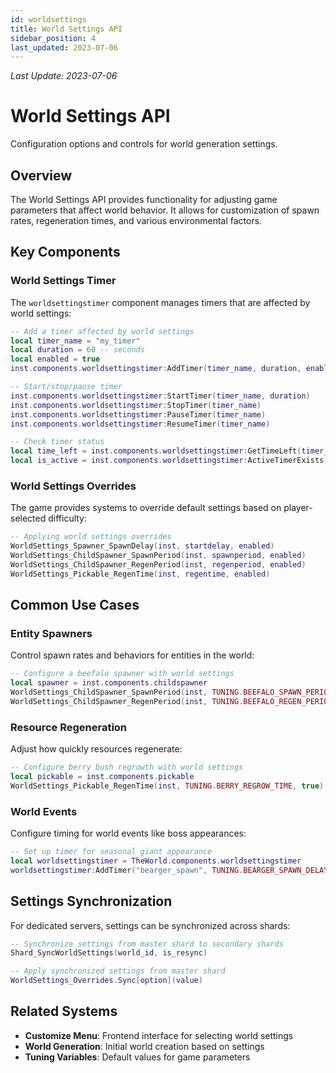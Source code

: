 ```yaml
---
id: worldsettings
title: World Settings API
sidebar_position: 4
last_updated: 2023-07-06
---
```

*Last Update: 2023-07-06*
# World Settings API

Configuration options and controls for world generation settings.

## Overview

The World Settings API provides functionality for adjusting game parameters that affect world behavior. It allows for customization of spawn rates, regeneration times, and various environmental factors.

## Key Components

### World Settings Timer

The `worldsettingstimer` component manages timers that are affected by world settings:

```lua
-- Add a timer affected by world settings
local timer_name = "my_timer"
local duration = 60 -- seconds
local enabled = true
inst.components.worldsettingstimer:AddTimer(timer_name, duration, enabled, callback_fn)

-- Start/stop/pause timer
inst.components.worldsettingstimer:StartTimer(timer_name, duration)
inst.components.worldsettingstimer:StopTimer(timer_name)
inst.components.worldsettingstimer:PauseTimer(timer_name)
inst.components.worldsettingstimer:ResumeTimer(timer_name)

-- Check timer status
local time_left = inst.components.worldsettingstimer:GetTimeLeft(timer_name)
local is_active = inst.components.worldsettingstimer:ActiveTimerExists(timer_name)
```

### World Settings Overrides

The game provides systems to override default settings based on player-selected difficulty:

```lua
-- Applying world settings overrides
WorldSettings_Spawner_SpawnDelay(inst, startdelay, enabled)
WorldSettings_ChildSpawner_SpawnPeriod(inst, spawnperiod, enabled)
WorldSettings_ChildSpawner_RegenPeriod(inst, regenperiod, enabled)
WorldSettings_Pickable_RegenTime(inst, regentime, enabled)
```

## Common Use Cases

### Entity Spawners

Control spawn rates and behaviors for entities in the world:

```lua
-- Configure a beefalo spawner with world settings
local spawner = inst.components.childspawner
WorldSettings_ChildSpawner_SpawnPeriod(inst, TUNING.BEEFALO_SPAWN_PERIOD, true)
WorldSettings_ChildSpawner_RegenPeriod(inst, TUNING.BEEFALO_REGEN_PERIOD, true)
```

### Resource Regeneration

Adjust how quickly resources regenerate:

```lua
-- Configure berry bush regrowth with world settings
local pickable = inst.components.pickable
WorldSettings_Pickable_RegenTime(inst, TUNING.BERRY_REGROW_TIME, true)
```

### World Events

Configure timing for world events like boss appearances:

```lua
-- Set up timer for seasonal giant appearance
local worldsettingstimer = TheWorld.components.worldsettingstimer
worldsettingstimer:AddTimer("bearger_spawn", TUNING.BEARGER_SPAWN_DELAY, true, OnBeargerTimerDone)
```

## Settings Synchronization

For dedicated servers, settings can be synchronized across shards:

```lua
-- Synchronize settings from master shard to secondary shards
Shard_SyncWorldSettings(world_id, is_resync)

-- Apply synchronized settings from master shard
WorldSettings_Overrides.Sync[option](value)
```

## Related Systems

- **Customize Menu**: Frontend interface for selecting world settings
- **World Generation**: Initial world creation based on settings
- **Tuning Variables**: Default values for game parameters 
